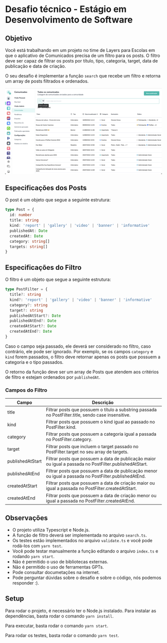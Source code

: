# Desafio técnico - Estágio em Desenvolvimento de Software

## Objetivo
Você está trabalhando em um projeto no time de Layers para Escolas em que o aplicativo de Comunicados precisa de um filtro para os posts. O filtro deve ser capaz de filtrar os posts por título, tipo, categoria, target, data de publicação e data de criação.

O seu desafio é implementar a função `search` que recebe um filtro e retorna um array de posts filtrados e ordenados.

![Comunicados](image.png)

## Especificações dos Posts
O post é um objeto que segue a seguinte estrutura:
```typescript
type Post = {
  id: number
  title: string
  kind: 'report' | 'gallery' | 'video' | 'banner' | 'informative'
  publishedAt: Date
  createdAt: Date
  category: string[]
  targets: string[]
}
```

## Especificações do Filtro
O filtro é um objeto que segue a seguinte estrutura:
```typescript
type PostFilter = {
  title?: string
  kind?: 'report' | 'gallery' | 'video' | 'banner' | 'informative'
  category?: string
  target?: string
  publishedAtStart?: Date
  publishedAtEnd?: Date
  createdAtStart?: Date
  createdAtEnd?: Date
}
```

Caso o campo seja passado, ele deverá ser considerado no filtro, caso contrário, ele pode ser ignorado.
Por exemplo, se os campos `category` e `kind` forem passados, o filtro deve retornar apenas os posts que possuem a categoria e o tipo passados.

O retorno da função deve ser um array de Posts que atendem aos critérios de filtro e estejam ordenados por `publishedAt`.

### Campos do Filtro

| Campo | Descrição |
| ----- | --------- |
| title | Filtrar posts que possuem o título a substring passada no PostFilter.title, sendo case insensitive. |
| kind | Filtrar posts que possuem o kind igual ao passado no PostFilter.kind. |
| category | Filtrar posts que possuem a categoria igual a passada no PostFilter.category. |
| target | Filtrar posts que incluem o target passado no PostFilter.target no seu array de targets. |
| publishedAtStart | Filtrar posts que possuem a data de publicação maior ou igual a passada no PostFilter.publishedAtStart. |
| publishedAtEnd | Filtrar posts que possuem a data de publicação menor ou igual a passada no PostFilter.publishedAtEnd. |
| createdAtStart | Filtrar posts que possuem a data de criação maior ou igual a passada no PostFilter.createdAtStart. |
| createdAtEnd | Filtrar posts que possuem a data de criação menor ou igual a passada no PostFilter.createdAtEnd. |

## Observações
- O projeto utiliza Typescript e Node.js.
- A função de filtro deverá ser implementada no arquivo `search.ts`.
- Os testes estão implementados no arquivo `validate.ts` e você pode rodá-los com `yarn test`.
- Você pode testar manualmente a função editando o arquivo `index.ts` e rodando `yarn start`.
- Não é permitido o uso de bibliotecas externas.
- Não é permitido o uso de ferramentas GPTs.
- Pode consultar documetações na internet.
- Pode perguntar dúvidas sobre o desafio e sobre o código, nós podemos responder :).

## Setup
Para rodar o projeto, é necessário ter o Node.js instalado. Para instalar as dependências, basta rodar o comando `yarn install`.

Para executar, basta rodar o comando `yarn start`.

Para rodar os testes, basta rodar o comando `yarn test`.
